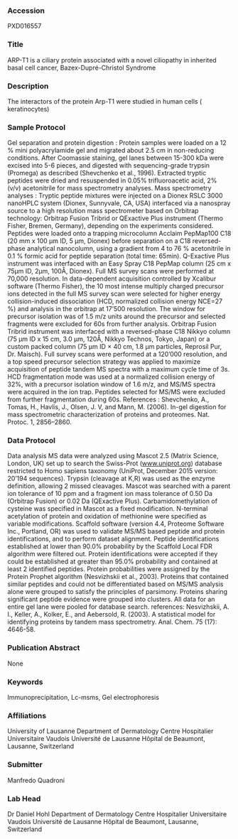 ### Accession
PXD016557

### Title
ARP-T1 is a ciliary protein associated with a novel ciliopathy in inherited basal cell cancer, Bazex-Dupré-Christol Syndrome

### Description
The interactors of the protein Arp-T1 were studied in human cells ( keratinocytes)

### Sample Protocol
Gel separation and protein digestion :  Protein samples were loaded on a 12 % mini polyacrylamide gel and migrated about 2.5 cm in non-reducing conditions. After Coomassie staining, gel lanes between 15-300 kDa were excised into 5-6 pieces, and digested with sequencing-grade trypsin (Promega) as described (Shevchenko et al., 1996). Extracted tryptic peptides were dried and resuspended in 0.05% trifluoroacetic acid, 2% (v/v) acetonitrile for mass spectrometry analyses.  Mass spectrometry analyses : Tryptic peptide mixtures were injected on a Dionex RSLC 3000 nanoHPLC system (Dionex, Sunnyvale, CA, USA) interfaced via a nanospray source to a high resolution mass spectrometer based on Orbitrap technology: Orbitrap Fusion Tribrid or QExactive Plus instrument (Thermo Fisher, Bremen, Germany), depending on the experiments considered. Peptides were loaded onto a trapping microcolumn Acclaim PepMap100 C18 (20 mm x 100 μm ID, 5 μm, Dionex) before separation on a C18 reversed-phase analytical nanocolumn, using a gradient from 4 to 76 % acetonitrile in 0.1 % formic acid for peptide separation (total time: 65min). Q-Exactive Plus instrument was interfaced with an Easy Spray C18 PepMap column (25 cm x 75µm ID, 2µm, 100Å, Dionex). Full MS survey scans were performed at 70,000 resolution. In data-dependent acquisition controlled by Xcalibur software (Thermo Fisher), the 10 most intense multiply charged precursor ions detected in the full MS survey scan were selected for higher energy collision-induced dissociation (HCD, normalized collision energy NCE=27 %) and analysis in the orbitrap at 17’500 resolution. The window for precursor isolation was of 1.5 m/z units around the precursor and selected fragments were excluded for 60s from further analysis.  Orbitrap Fusion Tribrid instrument was interfaced with a reversed-phase C18 Nikkyo column (75 μm ID x 15 cm, 3.0 μm, 120Å, Nikkyo Technos, Tokyo, Japan) or a custom packed column (75 μm ID × 40 cm, 1.8 μm particles, Reprosil Pur, Dr. Maisch). Full survey scans were performed at a 120’000 resolution, and a top speed precursor selection strategy was applied to maximize acquisition of peptide tandem MS spectra with a maximum cycle time of 3s. HCD fragmentation mode was used at a normalized collision energy of 32%, with a precursor isolation window of 1.6 m/z, and MS/MS spectra were acquired in the ion trap. Peptides selected for MS/MS were excluded from further fragmentation during 60s. References : Shevchenko, A., Tomas, H., Havlis, J., Olsen, J. V, and Mann, M. (2006). In-gel digestion for mass spectrometric characterization of proteins and proteomes. Nat. Protoc. 1, 2856–2860.

### Data Protocol
Data analysis MS data were analyzed using Mascot 2.5 (Matrix Science, London, UK) set up to search the Swiss-Prot (www.uniprot.org) database restricted to Homo sapiens taxonomy (UniProt, December 2015 version: 20’194 sequences). Trypsin (cleavage at K,R) was used as the enzyme definition, allowing 2 missed cleavages. Mascot was searched with a parent ion tolerance of 10 ppm and a fragment ion mass tolerance of 0.50 Da (Orbitrap Fusion) or 0.02 Da (QExactive Plus). Carbamidomethylation of cysteine was specified in Mascot as a fixed modification. N-terminal acetylation of protein and oxidation of methionine were specified as variable modifications. Scaffold software (version 4.4, Proteome Software Inc., Portland, OR) was used to validate MS/MS based peptide and protein identifications, and to perform dataset alignment. Peptide identifications established at lower than 90.0% probability by the Scaffold Local FDR algorithm were filtered out. Protein identifications were accepted if they could be established at greater than 95.0% probability and contained at least 2 identified peptides. Protein probabilities were assigned by the Protein Prophet algorithm (Nesvizhskii et al., 2003). Proteins that contained similar peptides and could not be differentiated based on MS/MS analysis alone were grouped to satisfy the principles of parsimony. Proteins sharing significant peptide evidence were grouped into clusters. All data for an entire gel lane were pooled for database search.  references: Nesvizhskii, A. I., Keller, A., Kolker, E., and Aebersold, R. (2003). A statistical model for identifying proteins by tandem mass spectrometry. Anal. Chem. 75 (17): 4646-58.

### Publication Abstract
None

### Keywords
Immunoprecipitation, Lc-msms, Gel electrophoresis

### Affiliations
University of Lausanne
Department of Dermatology Centre Hospitalier Universitaire Vaudois Université de Lausanne Hôpital de Beaumont,  Lausanne,  Switzerland

### Submitter
Manfredo Quadroni

### Lab Head
Dr Daniel Hohl
Department of Dermatology Centre Hospitalier Universitaire Vaudois Université de Lausanne Hôpital de Beaumont,  Lausanne,  Switzerland


